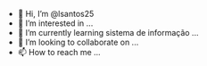 - 👋 Hi, I’m @lsantos25
- 👀 I’m interested in ...
- 🌱 I’m currently learning sistema de informação ...
- 💞️ I’m looking to collaborate on ...
- 📫 How to reach me ...

<!---
lsantos25/lsantos25 is a ✨ special ✨ repository because its `README.md` (this file) appears on your GitHub profile.
You can click the Preview link to take a look at your changes.
--->
